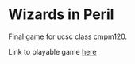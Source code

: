 # Wizards in Peril
Final game for ucsc class cmpm120.

Link to playable game [here](https://ashereth.github.io/Wizard-s-in-Peril/)